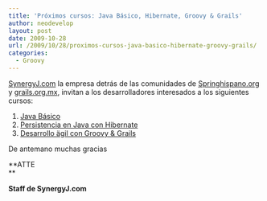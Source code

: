```yaml
---
title: 'Próximos cursos: Java Básico, Hibernate, Groovy & Grails'
author: neodevelop
layout: post
date: 2009-10-28
url: /2009/10/28/proximos-cursos-java-basico-hibernate-groovy-grails/
categories:
  - Groovy
---
```

[SynergyJ.com][1] la empresa detr&aacute;s de las comunidades de [Springhispano.org][2] y [grails.org.mx][3], invitan a los desarrolladores interesados a los siguientes cursos:



  1. [Java B&aacute;sico][4]
  2. [Persistencia en Java con Hibernate][5]
  3. [Desarrollo &auml;gil con Groovy & Grails][6]



De antemano muchas gracias

**ATTE  
**

**Staff de SynergyJ.com**

 [1]: http://synergyj.com/
 [2]: http://springhispano.org/
 [3]: ../../
 [4]: http://synergyj.com/javaBasico.htm
 [5]: http://synergyj.com/hibernate.html
 [6]: http://synergyj.com/gg.html